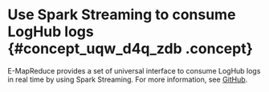 # Use Spark Streaming to consume LogHub logs {#concept_uqw_d4q_zdb .concept}

E-MapReduce provides a set of universal interface to consume LogHub logs in real time by using Spark Streaming. For more information, see [GitHub](https://github.com/aliyun/aliyun-emapreduce-sdk/tree/master/external/emr-logservice).

